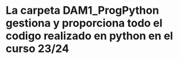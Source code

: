 # La carpeta DAM1_ProgPython gestiona y proporciona todo el codigo realizado en python en el curso 23/24
